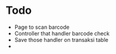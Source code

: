# Todo
- Page to scan barcode
- Controller that handler barcode check
- Save those handler on transaksi table
- 
